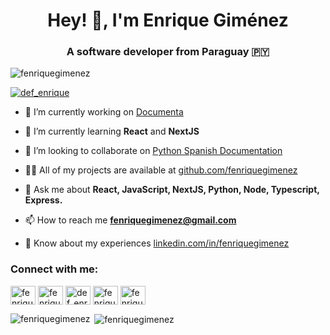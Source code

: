 <h1 align="center">Hey! 👋, I'm Enrique Giménez</h1>
<h3 align="center">A software developer from Paraguay 🇵🇾</h3>

<p align="left"> <img src="https://komarev.com/ghpvc/?username=fenriquegimenez&label=Profile%20views&color=0e75b6&style=flat" alt="fenriquegimenez" /> </p>

<p align="left"> <a href="https://twitter.com/def_enrique" target="blank"><img src="https://img.shields.io/twitter/follow/fenriquegvera?logo=twitter&style=for-the-badge" alt="def_enrique" /></a> </p>

- 🔭 I’m currently working on [Documenta](https://www.documenta.com.py)

- 🌱 I’m currently learning **React** and **NextJS**

- 👯 I’m looking to collaborate on [Python Spanish Documentation](https://github.com/python/python-docs-es)

- 👨‍💻 All of my projects are available at [github.com/fenriquegimenez](github.com/fenriquegimenez)

- 💬 Ask me about **React, JavaScript, NextJS, Python, Node, Typescript, Express.**

- 📫 How to reach me **fenriquegimenez@gmail.com**

- 📄 Know about my experiences [linkedin.com/in/fenriquegimenez](linkedin.com/in/fenriquegimenez)

<h3 align="left">Connect with me:</h3>
<p align="left">
<a href="https://codepen.io/fenriquegimenez" target="blank"><img align="center" src="https://cdn.jsdelivr.net/npm/simple-icons@3.0.1/icons/codepen.svg" alt="fenriquegimenez" height="30" width="40" /></a>
<a href="https://dev.to/fenriquegimenez" target="blank"><img align="center" src="https://cdn.jsdelivr.net/npm/simple-icons@3.0.1/icons/dev-dot-to.svg" alt="fenriquegimenez" height="30" width="40" /></a>
<a href="https://twitter.com/fenriquegvera" target="blank"><img align="center" src="https://cdn.jsdelivr.net/npm/simple-icons@3.0.1/icons/twitter.svg" alt="def_enrique" height="30" width="40" /></a>
<a href="https://linkedin.com/in/fenriquegimenez" target="blank"><img align="center" src="https://cdn.jsdelivr.net/npm/simple-icons@3.0.1/icons/linkedin.svg" alt="fenriquegimenez" height="30" width="40" /></a>
<a href="https://stackoverflow.com/users/fenriquegimenez" target="blank"><img align="center" src="https://cdn.jsdelivr.net/npm/simple-icons@3.0.1/icons/stackoverflow.svg" alt="fenriquegimenez" height="30" width="40" /></a>
</p>

<p><img align="left" src="https://github-readme-stats.vercel.app/api/top-langs?username=fenriquegimenez&show_icons=true&locale=en&layout=compact" alt="fenriquegimenez" /></p>

<p>&nbsp;<img align="center" src="https://github-readme-stats.vercel.app/api?username=fenriquegimenez&show_icons=true&locale=en" alt="fenriquegimenez" /></p>
